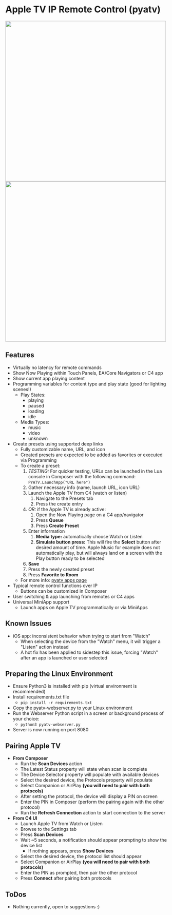 
# Apple TV IP Remote Control (pyatv)

<img height="500px" src="https://github.com/user-attachments/assets/95f7eaf0-67f0-4f34-b547-85940f5d7672"/>
<img height="500px" src="https://github.com/user-attachments/assets/d8f5a548-6881-4026-a81a-e481cf063a8e"/>


## Features
- Virtually no latency for remote commands
- Show Now Playing within Touch Panels, EA/Core Navigators or C4 app
- Show current app playing content
- Programming variables for content type and play state (good for lighting scenes!)
  - Play States:
    - playing
    - paused
    - loading
    - idle
  - Media Types:
    - music
    - video
    - unknown
- Create presets using supported deep links
	- Fully customizable name, URL, and icon
	- Created presets are expected to be added as favorites or executed via Programming
	- To create a preset:
		1. *TESTING:* For quicker testing, URLs can be launched in the Lua console in Composer with the following command: `PYATV.LaunchApp("URL here")`
		2. Gather necessary info (name, launch URL, icon URL)
		3. Launch the Apple TV from C4 (watch or listen)
			1. Navigate to the Presets tab
			2. Press the create entry
		4. *OR:* if the Apple TV is already active:
			1. Open the Now Playing page on a C4 app/navigator
			2. Press **Queue**
			3. Press **Create Preset**
		5. Enter information
			1. **Media type:** automatically choose Watch or Listen
			2. **Simulate button press:** This will fire the **Select** button after desired amount of time. Apple Music for example does not automatically play, but will always land on a screen with the Play button ready to be selected
		6. **Save**
		7. Press the newly created preset
		8. Press **Favorite to Room**
	- For more info: [pyatv apps page](https://pyatv.dev/development/apps/)
- Typical remote control functions over IP
  - Buttons can be customized in Composer
- User switching & app launching from remotes or C4 apps
- Universal MiniApp support
  - Launch apps on Apple TV programmatically or via MiniApps
## Known Issues
- iOS app: inconsistent behavior when trying to start from "Watch"
	- When selecting the device from the "Watch" menu, it will trigger a "Listen" action instead
	- A hot fix has been applied to sidestep this issue, forcing "Watch" after an app is launched or user selected
## Preparing the Linux Environment
- Ensure Python3 is installed with pip (virtual environment is recommended)
- Install requirements.txt file
	- `pip install -r requirements.txt`
- Copy the pyatv-webserver.py to your Linux environment
- Run the Webserver Python script in a screen or background process of your choice:
	- `python3 pyatv-webserver.py`
- Server is now running on port 8080
## Pairing Apple TV
- **From Composer**
    - Run the **Scan Devices** action
    - The Latest Status property will state when scan is complete
    - The Device Selector property will populate with available devices
    - Select the desired device, the Protocols property will populate
    - Select Companion or AirPlay **(you will need to pair with both protocols)**
    - After setting the protocol, the device will display a PIN on screen
    - Enter the PIN in Composer (perform the pairing again with the other protocol)
    - Run the **Refresh Connection** action to start connection to the server
 - **From C4 UI**
    - Launch Apple TV from Watch or Listen
    - Browse to the Settings tab
    - Press **Scan Devices**
    - Wait ~5 seconds, a notification should appear prompting to show the device list
	    - If nothing appears, press **Show Devices**
	- Select the desired device, the protocol list should appear
	- Select Companion or AirPlay **(you will need to pair with both protocols)**
	- Enter the PIN as prompted, then pair the other protocol
	- Press **Connect** after pairing both protocols
    

## ToDos
- Nothing currently, open to suggestions :)
